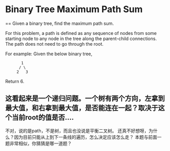 # Binary Tree Maximum Path Sum
==
Given a binary tree, find the maximum path sum.

For this problem, a path is defined as any sequence of nodes from some starting node to any node in the tree along the parent-child connections. The path does not need to go through the root.

For example:
Given the below binary tree,
```
       1
      / \
     2   3
```
Return 6.

## 这看起来是一个递归问题。一个树有两个方向，左拿到最大值，和右拿到最大值，是否能连在一起？取决于这个当前root的值是否....
不对，说的是path，不是树，而且也没说是平衡二叉树。
还真不好想呀，为什么？因为目前只能从上到下一条线的遍历，怎么决定应该怎么走？
本题与前面一题非常相似，你猜猜是哪一道题？